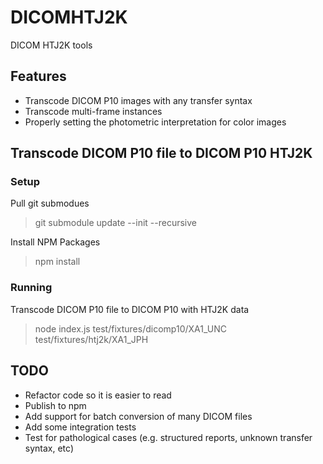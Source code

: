 # DICOMHTJ2K
DICOM HTJ2K tools

## Features

* Transcode DICOM P10 images with any transfer syntax
* Transcode multi-frame instances
* Properly setting the photometric interpretation for color images

## Transcode DICOM P10 file to DICOM P10 HTJ2K

### Setup

Pull git submodues

> git submodule update --init --recursive

Install NPM Packages

> npm install

### Running

Transcode DICOM P10 file to DICOM P10 with HTJ2K data

> node index.js test/fixtures/dicomp10/XA1_UNC test/fixtures/htj2k/XA1_JPH

## TODO

* Refactor code so it is easier to read
* Publish to npm
* Add support for batch conversion of many DICOM files
* Add some integration tests
* Test for pathological cases (e.g. structured reports, unknown transfer syntax, etc)
